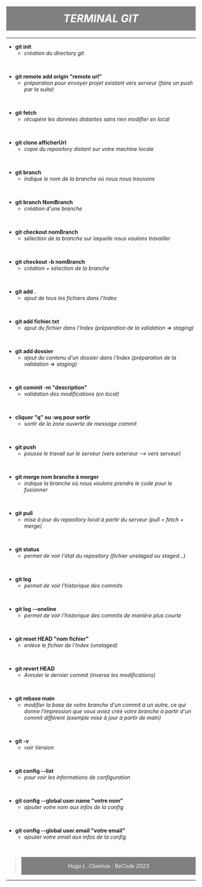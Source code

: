 # <span style="text-align: center; color:white; margin: none; padding: 15px 0; background-color: gray; display: inline-block; width: 100%;">*TERMINAL GIT*</span>

---

- **git init**
    * *création du directory git*
<br>

- **git remote add origin "remote url"**
    * *préparation pour envoyer projet existant vers serveur (faire un push par la suite)*
<br>

- **git fetch**
    * *récupère les données distantes sans rien modifier en local*
<br>

- **git clone afficherUrl**
    * *copie du repository distant sur votre machine locale*
<br>

- **git branch**
    * *indique le nom de la branche où nous nous trouvons*
<br>

- **git branch NomBranch**
    * *création d'une branche*
<br>

- **git checkout nomBranch**
    * *sélection de la branche sur laquelle nous voulons travailler*
<br>

- **git checkout -b nomBranch**
    * *création + sélection de la branche*
<br>

- **git add .**
    * *ajout de tous les fichiers dans l'Index*
<br>

- **git add fichier.txt**
    * *ajout du fichier dans l'Index (préparation de la validation => staging)*
<br>

- **git add dossier**
    * *ajout du contenu d'un dossier dans l'Index (préparation de la validation => staging)*
<br>

- **git commit -m "description"**
    * *validation des modifications (en local)*
<br>

- **cliquer "q" ou :wq pour sortir**
    * *sortir de la zone ouverte de message commit*
<br>

- **git push**
    * *pousse le travail sur le serveur (vers exterieur --> vers serveur)*
<br>

- **git merge nom branche à merger**
    * *indique la branche où nous voulons prendre le code pour le fusionner*
<br>

- **git pull**
    * *mise à jour du repository local à partir du serveur (pull = fetch + merge)*
<br>

- **git status**
    * *permet de voir l'état du repository (fichier unstaged ou staged...)*
<br>

- **git log**
    * *permet de voir l'historique des commits*
<br>

- **git log --oneline**
    * *permet de voir l'historique des commits de manière plus courte*
<br>

- **git reset HEAD "nom fichier"**
    * *enlève le fichier de l'Index (unstaged)*
<br>

- **git revert HEAD**
    * *Annuler le dernier commit (inverse les modifications)*
<br>

- **git rebase main**
    * *modifier la base de votre branche d'un commit à un autre, ce qui donne l'impression que vous aviez créé votre branche à partir d'un commit différent (exemple mise à jour à partir de main)*
<br>

- **git -v**
    * *voir Version*
<br>

- **git config --list**
    * *pour voir les informations de configuration*
<br>

- **git config --global user.name "votre nom"**
    * *ajouter votre nom aux infos de la config*
<br>

- **git config --global user.email "votre email"**
    * *ajouter votre email aux infos de la config*
<br>


> <span style="text-align: center; color:white; padding: 15px 0; background-color: gray; display: inline-block; width: 100%;">*Hugo L. Clavinas : BeCode 2023*</span>

---